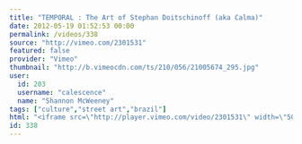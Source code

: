 ```yaml
---
title: "TEMPORAL : The Art of Stephan Doitschinoff (aka Calma)"
date: 2012-05-19 01:52:53 00:00
permalink: /videos/338
source: "http://vimeo.com/2301531"
featured: false
provider: "Vimeo"
thumbnail: "http://b.vimeocdn.com/ts/210/056/21005674_295.jpg"
user:
  id: 203
  username: "calescence"
  name: "Shannon McWeeney"
tags: ["culture","street art","brazil"]
html: "<iframe src=\"http://player.vimeo.com/video/2301531\" width=\"504\" height=\"244\" frameborder=\"0\" webkitallowfullscreen mozallowfullscreen allowfullscreen></iframe>"
id: 338
---
```


